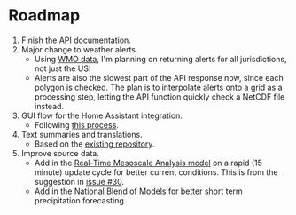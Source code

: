 # Roadmap
1. Finish the API documentation.
2. Major change to weather alerts.
    * Using [WMO data](https://severeweather.wmo.int/v2/), I'm planning on returning alerts for all jurisdictions, not just the US! 
	* Alerts are also the slowest part of the API response now, since each polygon is checked. The plan is to interpolate alerts onto a grid as a processing step, letting the API function quickly check a NetCDF file instead.
3. GUI flow for the Home Assistant integration.
    * Following [this process](https://developers.home-assistant.io/docs/data_entry_flow_index).
4. Text summaries and translations.	
	* Based on the [existing repository](https://github.com/darkskyapp/translations).
5. Improve source data.
	* Add in the [Real-Time Mesoscale Analysis model](https://www.nco.ncep.noaa.gov/pmb/products/rtma/) on a rapid (15 minute) update cycle for better current conditions. This is from the suggestion in [issue #30](https://github.com/alexander0042/pirate-weather-ha/issues/30).
	* Add in the [National Blend of Models](https://blend.mdl.nws.noaa.gov/) for better short term precipitation forecasting. 
